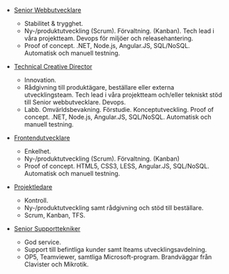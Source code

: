 * [Senior Webbutvecklare](/medarbetare/johanna/)
  * Stabilitet & trygghet.
  * Ny-/produktutveckling (Scrum). Förvaltning. (Kanban). Tech lead i våra projektteam. Devops för miljöer och releasehantering.
  * Proof of concept. .NET, Node.js, Angular.JS, SQL/NoSQL. Automatisk och manuell testning.

* [Technical Creative Director](/medarbetare/johan/)
  * Innovation.
  * Rådgivning till produktägare, beställare eller externa utvecklingsteam. Tech lead i våra projektteam och/eller tekniskt stöd till Senior webbutvecklare. Devops.
  * Labb. Omvärldsbevakning. Förstudie. Konceptutveckling. Proof of concept. .NET, Node.js, Angular.JS, SQL/NoSQL. Automatisk och manuell testning.

* [Frontendutvecklare](/medarbetare/rickard/)
  * Enkelhet.
  * Ny-/produktutveckling (Scrum). Förvaltning. (Kanban)
  * Proof of concept. HTML5, CSS3, LESS, Angular.JS, SQL/NoSQL. Automatisk och manuell testning.

* [Projektledare](/medarbetare/maria/)
  * Kontroll.
  * Ny-/produktutveckling samt rådgivning och stöd till beställare.
  * Scrum, Kanban, TFS.

* [Senior Supporttekniker](/medarbetare/mats/)
  * God service.
  * Support till befintliga kunder samt Iteams utvecklingsavdelning.
  * OP5, Teamviewer, samtliga Microsoft-program. Brandväggar från Clavister och Mikrotik.